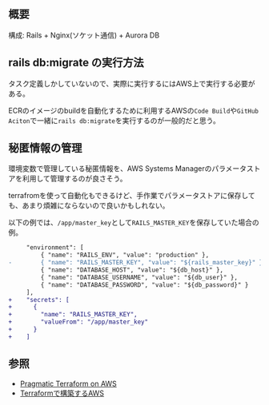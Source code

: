## 概要
構成: Rails + Nginx(ソケット通信) + Aurora DB

## rails db:migrate の実行方法
タスク定義しかしていないので、実際に実行するにはAWS上で実行する必要がある。

ECRのイメージのbuildを自動化するために利用するAWSの`Code Build`や`GitHub Aciton`で一緒に`rails db:migrate`を実行するのが一般的だと思う。

## 秘匿情報の管理
環境変数で管理している秘匿情報を、AWS Systems Managerのパラメータストアを利用して管理するのが良さそう。

terrafromを使って自動化もできるけど、手作業でパラメータストアに保存しても、あまり煩雑にならないので良いかもしれない。

以下の例では、`/app/master_key`として`RAILS_MASTER_KEY`を保存していた場合の例。

```diff
     "environment": [
         { "name": "RAILS_ENV", "value": "production" },
-        { "name": "RAILS_MASTER_KEY", "value": "${rails_master_key}" },
         { "name": "DATABASE_HOST", "value": "${db_host}" },
         { "name": "DATABASE_USERNAME", "value": "${db_user}" },
         { "name": "DATABASE_PASSWORD", "value": "${db_password}" }
     ],
+    "secrets": [
+      {
+        "name": "RAILS_MASTER_KEY",
+        "valueFrom": "/app/master_key"
+      }
+    ]
```

## 参照
- [Pragmatic Terraform on AWS](https://booth.pm/ja/items/1318735)
- [Terraformで構築するAWS](https://y-ohgi.com/introduction-terraform/handson/ecs/)
